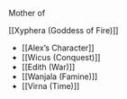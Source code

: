 Mother of 

[[Xyphera (Goddess of Fire)]]

* [[Alex’s Character]]
* [[Wicus (Conquest)]]
* [[Edith (War)]]
* [[Wanjala (Famine)]]
* [[Virna (Time)]]